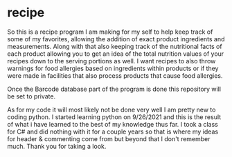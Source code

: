 # recipe
So this is a recipe program I am making for my self to help keep track of some of my favorites, allowing the addition of exact product ingredients and measurements.
Along with that also keeping track of the nutritional facts of each product allowing you to get an idea of the total nutrition values of your recipes down to the serving
portions as well. I want recipes to also throw warnings for food allergies based on ingredients within products or if they were made in facilities that also process 
products that cause food allergies.

Once the Barcode database part of the program is done this repository will be set to private.

As for my code it will most likely not be done very well I am pretty new to coding python. I started learning python on 9/26/2021 and this is the result of what i have 
learned to the best of my knowledge thus far. I took a class for C# and did nothing with it for a couple years so that is where my ideas for header & commenting come
from but beyond that I don't remember much. Thank you for taking a look.
